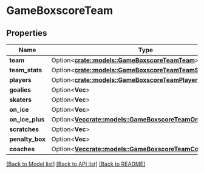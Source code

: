 # GameBoxscoreTeam

## Properties

Name | Type | Description | Notes
------------ | ------------- | ------------- | -------------
**team** | Option<[**crate::models::GameBoxscoreTeamTeam**](GameBoxscoreTeam_team.md)> |  | [optional]
**team_stats** | Option<[**crate::models::GameBoxscoreTeamTeamStats**](GameBoxscoreTeam_teamStats.md)> |  | [optional]
**players** | Option<[**crate::models::GameBoxscoreTeamPlayers**](GameBoxscoreTeam_players.md)> |  | [optional]
**goalies** | Option<**Vec<f32>**> |  | [optional]
**skaters** | Option<**Vec<f32>**> |  | [optional]
**on_ice** | Option<**Vec<f32>**> |  | [optional]
**on_ice_plus** | Option<[**Vec<crate::models::GameBoxscoreTeamOnIcePlusInner>**](GameBoxscoreTeam_onIcePlus_inner.md)> |  | [optional]
**scratches** | Option<**Vec<f32>**> |  | [optional]
**penalty_box** | Option<**Vec<f32>**> |  | [optional]
**coaches** | Option<[**Vec<crate::models::GameBoxscoreTeamCoachesInner>**](GameBoxscoreTeam_coaches_inner.md)> |  | [optional]

[[Back to Model list]](../README.md#documentation-for-models) [[Back to API list]](../README.md#documentation-for-api-endpoints) [[Back to README]](../README.md)


